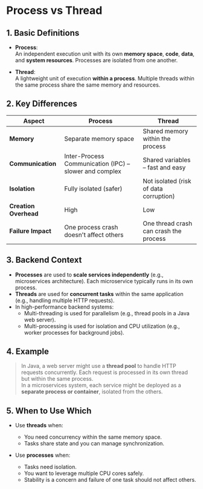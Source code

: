 # Process vs Thread

## 1. Basic Definitions

- **Process**:  
  An independent execution unit with its own **memory space**, **code**, **data**, and **system resources**. Processes are isolated from one another.

- **Thread**:  
  A lightweight unit of execution **within a process**. Multiple threads within the same process share the same memory and resources.

## 2. Key Differences

| Aspect              | Process                          | Thread                               |
|---------------------|-----------------------------------|----------------------------------------|
| **Memory**          | Separate memory space            | Shared memory within the process       |
| **Communication**   | Inter-Process Communication (IPC) – slower and complex | Shared variables – fast and easy       |
| **Isolation**       | Fully isolated (safer)           | Not isolated (risk of data corruption) |
| **Creation Overhead** | High                           | Low                                     |
| **Failure Impact**  | One process crash doesn't affect others | One thread crash can crash the process |

## 3. Backend Context

- **Processes** are used to **scale services independently** (e.g., microservices architecture). Each microservice typically runs in its own process.
- **Threads** are used for **concurrent tasks** within the same application (e.g., handling multiple HTTP requests).
- In high-performance backend systems:
  - Multi-threading is used for parallelism (e.g., thread pools in a Java web server).
  - Multi-processing is used for isolation and CPU utilization (e.g., worker processes for background jobs).

## 4. Example

> In Java, a web server might use a **thread pool** to handle HTTP requests concurrently. Each request is processed in its own thread but within the same process.  
> In a microservices system, each service might be deployed as a **separate process or container**, isolated from the others.

## 5. When to Use Which

- Use **threads** when:
  - You need concurrency within the same memory space.
  - Tasks share state and you can manage synchronization.

- Use **processes** when:
  - Tasks need isolation.
  - You want to leverage multiple CPU cores safely.
  - Stability is a concern and failure of one task should not affect others.
